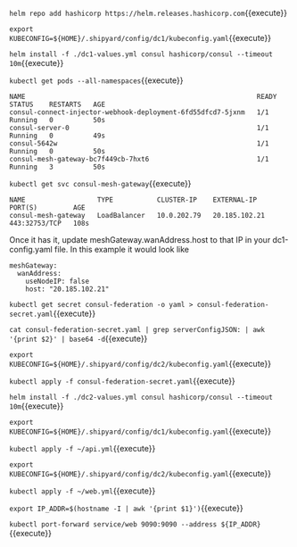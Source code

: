 
`helm repo add hashicorp https://helm.releases.hashicorp.com`{{execute}}

`export KUBECONFIG=${HOME}/.shipyard/config/dc1/kubeconfig.yaml`{{execute}}

`helm install -f ./dc1-values.yml consul hashicorp/consul --timeout 10m`{{execute}}

`kubectl get pods --all-namespaces`{{execute}}

```
NAME                                                          READY   STATUS    RESTARTS   AGE
consul-connect-injector-webhook-deployment-6fd55dfcd7-5jxnm   1/1     Running   0          50s
consul-server-0                                               1/1     Running   0          49s
consul-5642w                                                  1/1     Running   0          50s
consul-mesh-gateway-bc7f449cb-7hxt6                           1/1     Running   3          50s
```

`kubectl get svc consul-mesh-gateway`{{execute}}

```
NAME                  TYPE           CLUSTER-IP    EXTERNAL-IP     PORT(S)         AGE
consul-mesh-gateway   LoadBalancer   10.0.202.79   20.185.102.21   443:32753/TCP   108s
```

Once it has it, update meshGateway.wanAddress.host to that IP in your dc1-config.yaml file. In this example it would look like
```
meshGateway:
  wanAddress:
    useNodeIP: false
    host: "20.185.102.21"
```

`kubectl get secret consul-federation -o yaml > consul-federation-secret.yaml`{{execute}}

`cat consul-federation-secret.yaml | grep serverConfigJSON: | awk '{print $2}' | base64 -d`{{execute}}

`export KUBECONFIG=${HOME}/.shipyard/config/dc2/kubeconfig.yaml`{{execute}}

`kubectl apply -f consul-federation-secret.yaml`{{execute}}

`helm install -f ./dc2-values.yml consul hashicorp/consul --timeout 10m`{{execute}}


`export KUBECONFIG=${HOME}/.shipyard/config/dc1/kubeconfig.yaml`{{execute}}

`kubectl apply -f ~/api.yml`{{execute}}


`export KUBECONFIG=${HOME}/.shipyard/config/dc2/kubeconfig.yaml`{{execute}}

`kubectl apply -f ~/web.yml`{{execute}}

`export IP_ADDR=$(hostname -I | awk '{print $1}')`{{execute}}

`kubectl port-forward service/web 9090:9090 --address ${IP_ADDR}`{{execute}}